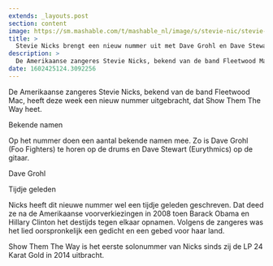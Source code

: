```yaml
--- 
extends: _layouts.post 
section: content 
image: https://sm.mashable.com/t/mashable_nl/image/s/stevie-nic/stevie-nicks-joins-the-foo-fighters-for-one-mystical-night_cm49.1200.jpg 
title: > 
  Stevie Nicks brengt een nieuw nummer uit met Dave Grohl en Dave Stewart 
description: > 
  De Amerikaanse zangeres Stevie Nicks, bekend van de band Fleetwood Mac, heeft deze week een nieuw nummer uitgebracht, dat Show Them The Way heet.Bekende namenOp het nummer doen een aantal bekende namen mee.Zo is Dave Grohl (Foo Fighters) te horen op de drums en Dave Stewart (Eurythmics) op de gitaar.Volgens de zangeres was het lied oorspronkelijk een gedicht en een gebed voor haar land.Show Them The Way is het eerste solonummer van Nicks sinds zij de LP 24 Karat Gold in 2014 uitbracht. 
date: 1602425124.3092256 
--- 
```

De Amerikaanse zangeres Stevie Nicks, bekend van de band Fleetwood Mac, heeft deze week een nieuw nummer uitgebracht, dat Show Them The Way heet.

Bekende namen

Op het nummer doen een aantal bekende namen mee. Zo is Dave Grohl (Foo Fighters) te horen op de drums en Dave Stewart (Eurythmics) op de gitaar.

Dave Grohl

Tijdje geleden

Nicks heeft dit nieuwe nummer wel een tijdje geleden geschreven. Dat deed ze na de Amerikaanse voorverkiezingen in 2008 toen Barack Obama en Hillary Clinton het destijds tegen elkaar opnamen. Volgens de zangeres was het lied oorspronkelijk een gedicht en een gebed voor haar land.

Show Them The Way is het eerste solonummer van Nicks sinds zij de LP 24 Karat Gold in 2014 uitbracht.